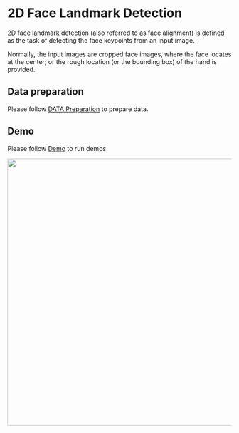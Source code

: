 # 2D Face Landmark Detection

2D face landmark detection (also referred to as face alignment) is defined as the task of detecting the face keypoints from an input image.

Normally, the input images are cropped face images, where the face locates at the center;
or the rough location (or the bounding box) of the hand is provided.

## Data preparation

Please follow [DATA Preparation](/docs/en/tasks/2d_face_keypoint.md) to prepare data.

## Demo

Please follow [Demo](/demo/docs/en/2d_face_demo.md) to run demos.

<img src="https://user-images.githubusercontent.com/11788150/109144943-ccd44900-779c-11eb-9e9d-8682e7629654.gif" width="600px" alt><br>
